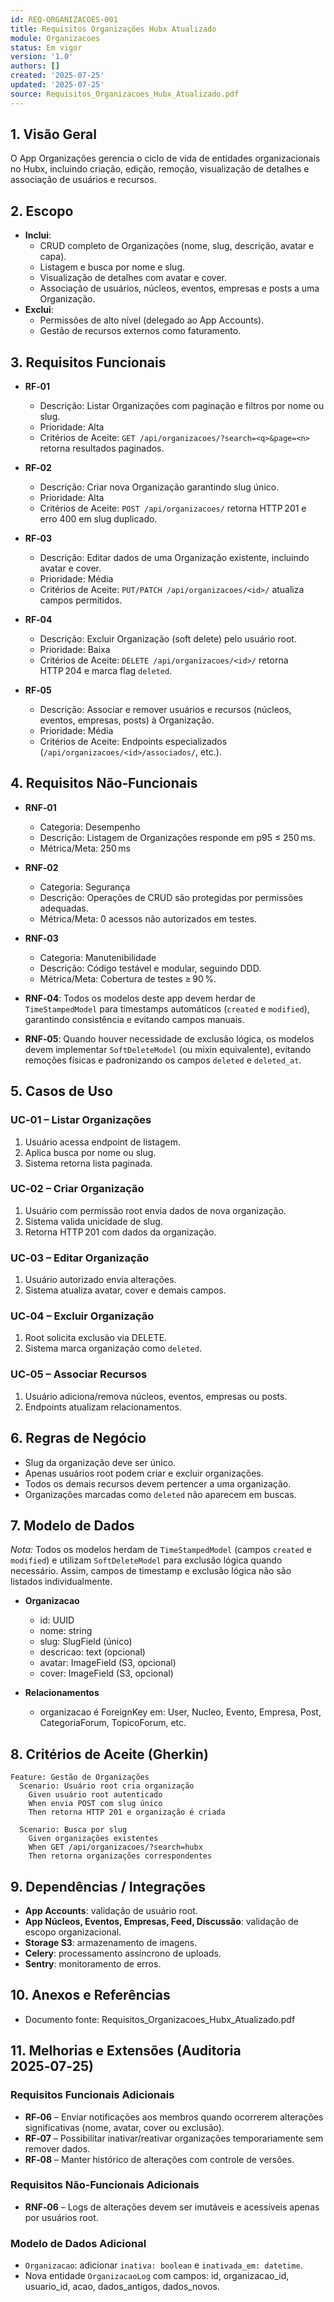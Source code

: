 ```yaml
---
id: REQ-ORGANIZACOES-001
title: Requisitos Organizações Hubx Atualizado
module: Organizacoes
status: Em vigor
version: '1.0'
authors: []
created: '2025-07-25'
updated: '2025-07-25'
source: Requisitos_Organizacoes_Hubx_Atualizado.pdf
---
```


## 1. Visão Geral

O App Organizações gerencia o ciclo de vida de entidades organizacionais no Hubx, incluindo criação, edição, remoção, visualização de detalhes e associação de usuários e recursos.

## 2. Escopo
- **Inclui**:
  - CRUD completo de Organizações (nome, slug, descrição, avatar e capa).  
  - Listagem e busca por nome e slug.  
  - Visualização de detalhes com avatar e cover.  
  - Associação de usuários, núcleos, eventos, empresas e posts a uma Organização.  
- **Exclui**:
  - Permissões de alto nível (delegado ao App Accounts).  
  - Gestão de recursos externos como faturamento.

## 3. Requisitos Funcionais

- **RF‑01**
  - Descrição: Listar Organizações com paginação e filtros por nome ou slug.
  - Prioridade: Alta
  - Critérios de Aceite: `GET /api/organizacoes/?search=<q>&page=<n>` retorna resultados paginados.

- **RF‑02**
  - Descrição: Criar nova Organização garantindo slug único.
  - Prioridade: Alta
  - Critérios de Aceite: `POST /api/organizacoes/` retorna HTTP 201 e erro 400 em slug duplicado.

- **RF‑03**
  - Descrição: Editar dados de uma Organização existente, incluindo avatar e cover.
  - Prioridade: Média
  - Critérios de Aceite: `PUT/PATCH /api/organizacoes/<id>/` atualiza campos permitidos.

- **RF‑04**
  - Descrição: Excluir Organização (soft delete) pelo usuário root.
  - Prioridade: Baixa
  - Critérios de Aceite: `DELETE /api/organizacoes/<id>/` retorna HTTP 204 e marca flag `deleted`.

- **RF‑05**
  - Descrição: Associar e remover usuários e recursos (núcleos, eventos, empresas, posts) à Organização.
  - Prioridade: Média
  - Critérios de Aceite: Endpoints especializados (`/api/organizacoes/<id>/associados/`, etc.).

## 4. Requisitos Não‑Funcionais

- **RNF‑01**
  - Categoria: Desempenho
  - Descrição: Listagem de Organizações responde em p95 ≤ 250 ms.
  - Métrica/Meta: 250 ms

- **RNF‑02**
  - Categoria: Segurança
  - Descrição: Operações de CRUD são protegidas por permissões adequadas.
  - Métrica/Meta: 0 acessos não autorizados em testes.

- **RNF‑03**
  - Categoria: Manutenibilidade
  - Descrição: Código testável e modular, seguindo DDD.
  - Métrica/Meta: Cobertura de testes ≥ 90 %.


- **RNF‑04**: Todos os modelos deste app devem herdar de `TimeStampedModel` para timestamps automáticos (`created` e `modified`), garantindo consistência e evitando campos manuais.
- **RNF‑05**: Quando houver necessidade de exclusão lógica, os modelos devem implementar `SoftDeleteModel` (ou mixin equivalente), evitando remoções físicas e padronizando os campos `deleted` e `deleted_at`.

## 5. Casos de Uso

### UC‑01 – Listar Organizações
1. Usuário acessa endpoint de listagem.  
2. Aplica busca por nome ou slug.  
3. Sistema retorna lista paginada.

### UC‑02 – Criar Organização
1. Usuário com permissão root envia dados de nova organização.  
2. Sistema valida unicidade de slug.  
3. Retorna HTTP 201 com dados da organização.

### UC‑03 – Editar Organização
1. Usuário autorizado envia alterações.  
2. Sistema atualiza avatar, cover e demais campos.

### UC‑04 – Excluir Organização
1. Root solicita exclusão via DELETE.  
2. Sistema marca organização como `deleted`.

### UC‑05 – Associar Recursos
1. Usuário adiciona/remova núcleos, eventos, empresas ou posts.  
2. Endpoints atualizam relacionamentos.

## 6. Regras de Negócio
- Slug da organização deve ser único.  
- Apenas usuários root podem criar e excluir organizações.  
- Todos os demais recursos devem pertencer a uma organização.  
- Organizações marcadas como `deleted` não aparecem em buscas.

## 7. Modelo de Dados
*Nota:* Todos os modelos herdam de `TimeStampedModel` (campos `created` e `modified`) e utilizam `SoftDeleteModel` para exclusão lógica quando necessário. Assim, campos de timestamp e exclusão lógica não são listados individualmente.

- **Organizacao**  
  - id: UUID  
  - nome: string  
  - slug: SlugField (único)  
  - descricao: text (opcional)  
  - avatar: ImageField (S3, opcional)  
  - cover: ImageField (S3, opcional)  

- **Relacionamentos**  
  - organizacao é ForeignKey em: User, Nucleo, Evento, Empresa, Post, CategoriaForum, TopicoForum, etc.

## 8. Critérios de Aceite (Gherkin)
```gherkin
Feature: Gestão de Organizações
  Scenario: Usuário root cria organização
    Given usuário root autenticado
    When envia POST com slug único
    Then retorna HTTP 201 e organização é criada

  Scenario: Busca por slug
    Given organizações existentes
    When GET /api/organizacoes/?search=hubx
    Then retorna organizações correspondentes
```

## 9. Dependências / Integrações
- **App Accounts**: validação de usuário root.  
- **App Núcleos, Eventos, Empresas, Feed, Discussão**: validação de escopo organizacional.  
- **Storage S3**: armazenamento de imagens.  
- **Celery**: processamento assíncrono de uploads.  
- **Sentry**: monitoramento de erros.

## 10. Anexos e Referências
- Documento fonte: Requisitos_Organizacoes_Hubx_Atualizado.pdf

## 11. Melhorias e Extensões (Auditoria 2025‑07‑25)

### Requisitos Funcionais Adicionais
- **RF‑06** – Enviar notificações aos membros quando ocorrerem alterações significativas (nome, avatar, cover ou exclusão).  
- **RF‑07** – Possibilitar inativar/reativar organizações temporariamente sem remover dados.  
- **RF‑08** – Manter histórico de alterações com controle de versões.  

### Requisitos Não‑Funcionais Adicionais
- **RNF‑06** – Logs de alterações devem ser imutáveis e acessíveis apenas por usuários root.  

### Modelo de Dados Adicional
- `Organizacao`: adicionar `inativa: boolean` e `inativada_em: datetime`.  
- Nova entidade `OrganizacaoLog` com campos: id, organizacao_id, usuario_id, acao, dados_antigos, dados_novos.  